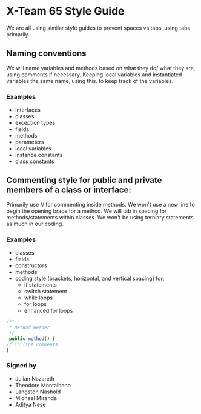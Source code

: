 # X-Team 65 Style Guide




We are all using similar style guides to prevent spaces vs tabs, using tabs primarily. 

## Naming conventions

We will name variables and methods based on what they do/ what they are, using comments if necessary. Keeping local variables and instantiated variables the same name, using this. to keep track of the variables.

### Examples
* interfaces
* classes
* exception types
* fields
* methods
* parameters
* local variables
* instance constants
* class constants

## Commenting style for public and private members of a class or interface:

Primarily use // for commenting inside methods. We won't use a new line to begin the opening brace for a method. We will tab in spacing for methods/statements within classes. We won't be using terniary statements as much in our coding.

### Examples

* classes
* fields
* constructors
* methods
* coding style (brackets, horizontal, and vertical spacing) for:
  * if statements
  * switch statement
  * while loops
  * for loops
  * enhanced for loops
  
```javascript
/**
 * Method Header
 */
 public method() {
// in line comments
}
```




### Signed by
* Julian Nazareth
* Theodore Montalbano
* Langston Nashold
* Michael Miranda
* Aditya Nese
